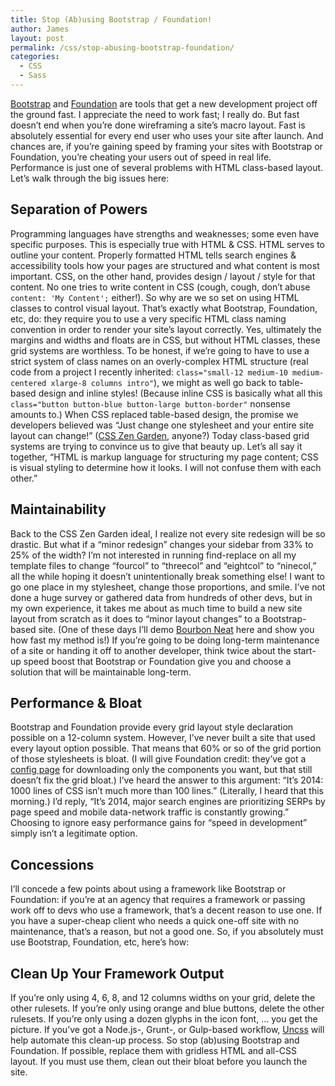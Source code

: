 ```yaml
---
title: Stop (Ab)using Bootstrap / Foundation!
author: James
layout: post
permalink: /css/stop-abusing-bootstrap-foundation/
categories:
  - CSS
  - Sass
---
```

<a title="Bootstrap" href="http://getbootstrap.com/" target="_blank">Bootstrap</a> and <a title="Foundation" href="http://foundation.zurb.com/" target="_blank">Foundation</a> are tools that get a new development project off the ground fast. I appreciate the need to work fast; I really do. But fast doesn&#8217;t end when you&#8217;re done wireframing a site&#8217;s macro layout. Fast is absolutely essential for every end user who uses your site after launch. And chances are, if you&#8217;re gaining speed by framing your sites with Bootstrap or Foundation, you&#8217;re cheating your users out of speed in real life. Performance is just one of several problems with HTML class-based layout. Let&#8217;s walk through the big issues here:

## Separation of Powers

Programming languages have strengths and weaknesses; some even have specific purposes. This is especially true with HTML & CSS. HTML serves to outline your content. Properly formatted HTML tells search engines & accessibility tools how your pages are structured and what content is most important. CSS, on the other hand, provides design / layout / style for that content. No one tries to write content in CSS (cough, cough, don&#8217;t abuse `content: 'My Content';` either!). So why are we so set on using HTML classes to control visual layout. That&#8217;s exactly what Bootstrap, Foundation, etc, do: they require you to use a very specific HTML class naming convention in order to render your site&#8217;s layout correctly. Yes, ultimately the margins and widths and floats are in CSS, but without HTML classes, these grid systems are worthless. To be honest, if we&#8217;re going to have to use a strict system of class names on an overly-complex HTML structure (real code from a project I recently inherited: `class="small-12 medium-10 medium-centered xlarge-8 columns intro"`), we might as well go back to table-based design and inline styles! (Because inline CSS is basically what all this `class="button button-blue button-large button-border"` nonsense amounts to.) When CSS replaced table-based design, the promise we developers believed was &#8220;Just change one stylesheet and your entire site layout can change!&#8221; (<a title="CSS Zen Garden" href="http://www.csszengarden.com/" target="_blank">CSS Zen Garden</a>, anyone?) Today class-based grid systems are trying to convince us to give that beauty up. Let&#8217;s all say it together, &#8220;HTML is markup language for structuring my page content; CSS is visual styling to determine how it looks. I will not confuse them with each other.&#8221;

## Maintainability

Back to the CSS Zen Garden ideal, I realize not every site redesign will be so drastic. But what if a &#8220;minor redesign&#8221; changes your sidebar from 33% to 25% of the width? I&#8217;m not interested in running find-replace on all my template files to change &#8220;fourcol&#8221; to &#8220;threecol&#8221; and &#8220;eightcol&#8221; to &#8220;ninecol,&#8221; all the while hoping it doesn&#8217;t unintentionally break something else! I want to go one place in my stylesheet, change those proportions, and smile. I&#8217;ve not done a huge survey or gathered data from hundreds of other devs, but in my own experience, it takes me about as much time to build a new site layout from scratch as it does to &#8220;minor layout changes&#8221; to a Bootstrap-based site. (One of these days I&#8217;ll demo <a title="Bourbon Neat" href="http://neat.bourbon.io/" target="_blank">Bourbon Neat</a> here and show you how fast my method is!) If you&#8217;re going to be doing long-term maintenance of a site or handing it off to another developer, think twice about the start-up speed boost that Bootstrap or Foundation give you and choose a solution that will be maintainable long-term.

## Performance & Bloat

Bootstrap and Foundation provide every grid layout style declaration possible on a 12-column system. However, I&#8217;ve never built a site that used every layout option possible. That means that 60% or so of the grid portion of those stylesheets is bloat. (I will give Foundation credit: they&#8217;ve got a <a title="Foundation - Configure Download" href="http://foundation.zurb.com/develop/download.html" target="_blank">config page</a> for downloading only the components you want, but that still doesn&#8217;t fix the grid bloat.) I&#8217;ve heard the answer to this argument: &#8220;It&#8217;s 2014: 1000 lines of CSS isn&#8217;t much more than 100 lines.&#8221; (Literally, I heard that this morning.) I&#8217;d reply, &#8220;It&#8217;s 2014, major search engines are prioritizing SERPs by page speed and mobile data-network traffic is constantly growing.&#8221; Choosing to ignore easy performance gains for &#8220;speed in development&#8221; simply isn&#8217;t a legitimate option.

## Concessions

I&#8217;ll concede a few points about using a framework like Bootstrap or Foundation: if you&#8217;re at an agency that requires a framework or passing work off to devs who use a framework, that&#8217;s a decent reason to use one. If you have a super-cheap client who needs a quick one-off site with no maintenance, that&#8217;s a reason, but not a good one. So, if you absolutely must use Bootstrap, Foundation, etc, here&#8217;s how:

## Clean Up Your Framework Output

If you&#8217;re only using 4, 6, 8, and 12 columns widths on your grid, delete the other rulesets. If you&#8217;re only using orange and blue buttons, delete the other rulesets. If you&#8217;re only using a dozen glyphs in the icon font, &#8230; you get the picture. If you&#8217;ve got a Node.js-, Grunt-, or Gulp-based workflow, <a title="Uncss" href="https://github.com/giakki/uncss" target="_blank">Uncss</a> will help automate this clean-up process. So stop (ab)using Bootstrap and Foundation. If possible, replace them with gridless HTML and all-CSS layout. If you must use them, clean out their bloat before you launch the site.